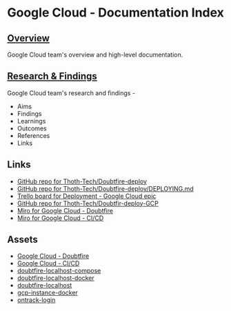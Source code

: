 # Google Cloud - Documentation Index

## [Overview](https://github.com/thoth-tech/documentation/tree/main/docs/OnTrack/Deployment/Google%20Cloud/Overview.md)

Google Cloud team's overview and high-level documentation.

## [Research & Findings](https://github.com/thoth-tech/documentation/tree/main/docs/OnTrack/Deployment/Google%20Cloud/Research%20%26%20Findings/google-cloud-research.md)

Google Cloud team's research and findings -

- Aims
- Findings
- Learnings
- Outcomes
- References
- Links

## Links

- [GitHub repo for Thoth-Tech/Doubtfire-deploy](https://github.com/thoth-tech/doubtfire-deploy)
- [GitHub repo for Thoth-Tech/Doubtfire-deploy/DEPLOYING.md](https://github.com/thoth-tech/doubtfire-deploy/blob/main/DEPLOYING.md)
- [Trello board for Deployment - Google Cloud epic](https://trello.com/b/dI1yx9A1/deployment)
- [GitHub repo for Thoth-Tech/Doubtfir-deploy-GCP](https://github.com/thoth-tech/doubtfire-deploy-GCP)
- [Miro for Google Cloud - Doubtfire](https://miro.com/app/board/uXjVO0h8ZSE=/?share_link_id=62396987373)
- [Miro for Google Cloud - CI/CD](https://miro.com/app/board/uXjVO64xoQw=/?share_link_id=57734801709)

## Assets

- [Google Cloud - Doubtfire](https://github.com/thoth-tech/documentation/tree/main/docs/OnTrack/Deployment/Google%20Cloud/assets/GoogleCloud_Doubtfire.jpg)
- [Google Cloud - CI/CD](https://github.com/thoth-tech/documentation/tree/main/docs/OnTrack/Deployment/Google%20Cloud/assets/GoogleCloud_CICD.jpg)
- [doubtfire-localhost-compose](https://github.com/thoth-tech/documentation/tree/main/docs/OnTrack/Deployment/Google%20Cloud/assets/doubtfire-localhost-compose.png)
- [doubtfire-localhost-docker](https://github.com/thoth-tech/documentation/tree/main/docs/OnTrack/Deployment/Google%20Cloud/assets/doubtfire-localhost-docker.png)
- [doubtfire-localhost](https://github.com/thoth-tech/documentation/tree/main/docs/OnTrack/Deployment/Google%20Cloud/assets/doubtfire-localhost.png)
- [gcp-instance-docker](https://github.com/thoth-tech/documentation/tree/main/docs/OnTrack/Deployment/Google%20Cloud/assets/gcp-instance-docker.png "Instance running docker containers")
- [ontrack-login](https://github.com/thoth-tech/documentation/tree/main/docs/OnTrack/Deployment/Google%20Cloud/assets/ontrack-login.png "OnTrack Login")
